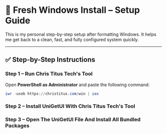 # 🧰 Fresh Windows Install – Setup Guide

This is my personal step-by-step setup after formatting Windows. It helps me get back to a clean, fast, and fully configured system quickly.

---

## ✅ Step-by-Step Instructions

### Step 1 – Run Chris Titus Tech's Tool

Open **PowerShell as Administrator** and paste the following command:

```powershell
iwr -useb https://christitus.com/win | iex
```

### Step 2 – Install UniGetUI With Chris Titus Tech's Tool

### Step 3 – Open The UniGetUI File And Install All Bundled Packages
